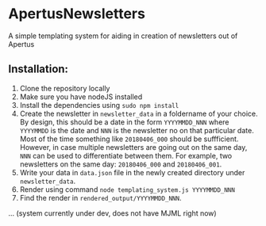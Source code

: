 # ApertusNewsletters
A simple templating system for aiding in creation of newsletters out of Apertus

## Installation:
1. Clone the repository locally
2. Make sure you have nodeJS installed
3. Install the dependencies using `sudo npm install`
4. Create the newsletter in `newsletter_data` in a foldername of your choice. By design, this should be a date in the form `YYYYMMDD_NNN` where `YYYYMMDD` is the date and `NNN` is the newsletter no on that particular date. Most of the time something like `20180406_000` should be suffficient. However, in case multiple newsletters are going out on the same day, `NNN` can be used to differentiate between them. For example, two newsletters on the same day: `20180406_000` and `20180406_001`.
5. Write your data in `data.json` file in the newly created directory under `newsletter_data`.
6. Render using command `node templating_system.js YYYYMMDD_NNN`
7. Find the render in `rendered_output/YYYYMMDD_NNN`.


... (system currently under dev, does not have MJML right now)
